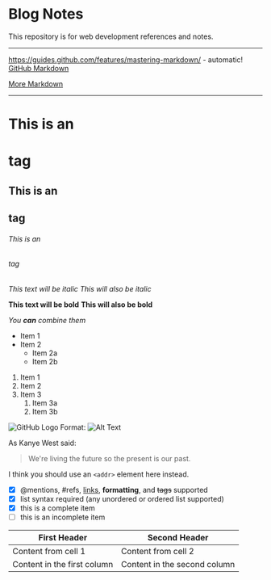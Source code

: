# Blog Notes

This repository is for web development references and notes.


------------

https://guides.github.com/features/mastering-markdown/ - automatic!
[GitHub Markdown](https://guides.github.com/features/mastering-markdown/)

[More Markdown](https://docs.github.com/en/github/writing-on-github/getting-started-with-writing-and-formatting-on-github/basic-writing-and-formatting-syntax)

------------

# This is an <h1> tag
## This is an <h2> tag
###### This is an <h6> tag
  
*This text will be italic*
_This will also be italic_

**This text will be bold**
__This will also be bold__

_You **can** combine them_
  
* Item 1
* Item 2
  * Item 2a
  * Item 2b
  
1. Item 1
1. Item 2
1. Item 3
   1. Item 3a
   1. Item 3b
  
![GitHub Logo](/images/logo.png)
Format: ![Alt Text](url)
  
As Kanye West said:

> We're living the future so
> the present is our past.
  
I think you should use an
`<addr>` element here instead.
  
- [x] @mentions, #refs, [links](), **formatting**, and <del>tags</del> supported
- [x] list syntax required (any unordered or ordered list supported)
- [x] this is a complete item
- [ ] this is an incomplete item
  
First Header | Second Header
------------ | -------------
Content from cell 1 | Content from cell 2
Content in the first column | Content in the second column
